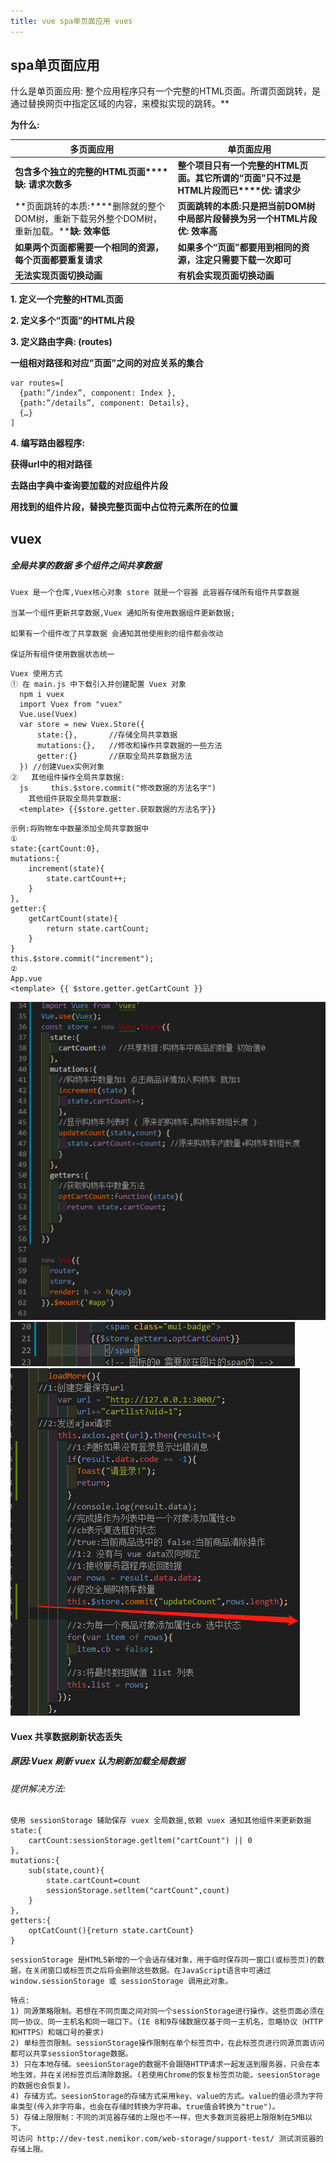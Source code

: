 ```yaml
---
title: vue spa单页面应用 vues
---
```


## spa单页面应用 



什么是单页面应用: 整个应用程序只有一个完整的HTML页面。所谓页面跳转，是通过替换网页中指定区域的内容，来模拟实现的跳转。**



 **为什么:**

| **多页面应用**                                               | **单页面应用**                                               |
| ------------------------------------------------------------ | ------------------------------------------------------------ |
| **包含多个独立的完整的HTML页面****缺: 请求次数多**           | **整个项目只有一个完整的HTML页面。其它所谓的“页面”只不过是HTML片段而已****优: 请求少** |
| **页面跳转的本质:****删除就的整个DOM树，重新下载另外整个DOM树，重新加载。****缺: 效率低** | **页面跳转的本质:****只是把当前DOM树中局部片段替换为另一个HTML片段****优: 效率高** |
| **如果两个页面都需要一个相同的资源，每个页面都要重复请求**   | **如果多个“页面”都要用到相同的资源，注定只需要下载一次即可** |
| **无法实现页面切换动画**                                     | **有机会实现页面切换动画**                                   |



**1. 定义一个完整的HTML页面**

**2. 定义多个“页面”的HTML片段**

**3. 定义路由字典: (routes)**

 **一组相对路径和对应”页面”之间的对应关系的集合**

```
var routes=[
  {path:”/index”, component: Index },
  {path:”/details”, component: Details},
  {…}
]
```

**4. 编写路由器程序:**

**获得url中的相对路径**

**去路由字典中查询要加载的对应组件片段**

**用找到的组件片段，替换完整页面中占位符元素所在的位置**





## vuex

##### 全局共享的数据 多个组件之间共享数据
```
Vuex 是一个仓库,Vuex核心对象 store 就是一个容器 此容器存储所有组件共享数据

当某一个组件更新共享数据,Vuex 通知所有使用数据组件更新数据;

如果有一个组件改了共享数据 会通知其他使用到的组件都会改动

保证所有组件使用数据状态统一
```
```
Vuex 使用方式
① 在 main.js 中下载引入并创建配置 Vuex 对象
  npm i vuex
  import Vuex from "vuex"
  Vue.use(Vuex) 
  var store = new Vuex.Store({
      state:{},       //存储全局共享数据
      mutations:{},   //修改和操作共享数据的一些方法
      getter:{}       //获取全局共享数据方法
  }) //创建Vuex实例对象
②   其他组件操作全局共享数据: 
  js     this.$store.commit("修改数据的方法名字")
    其他组件获取全局共享数据:
  <template> {{$store.getter.获取数据的方法名字}}
```

```
示例:将购物车中数量添加全局共享数据中
①
state:{cartCount:0},
mutations:{
    increment(state){
        state.cartCount++;
    }
},
getter:{
    getCartCount(state){
        return state.cartCount;
    }
}
this.$store.commit("increment");
②
App.vue 
<template> {{ $store.getter.getCartCount }}
```
![](https://raw.githubusercontent.com/kevin9281/-/master/%E5%BE%AE%E4%BF%A1%E5%9B%BE%E7%89%87_20190323161650.png)
![](https://raw.githubusercontent.com/kevin9281/-/master/%E5%BE%AE%E4%BF%A1%E5%9B%BE%E7%89%87_20190323162119.png)
![](https://raw.githubusercontent.com/kevin9281/-/master/%E5%BE%AE%E4%BF%A1%E5%9B%BE%E7%89%87_20190323162628.png)

#### Vuex 共享数据刷新状态丢失
##### 原因:Vuex 刷新 vuex 认为刷新加载全局数据
###### 提供解决方法:
```
使用 sessionStorage 辅助保存 vuex 全局数据,依赖 vuex 通知其他组件来更新数据
state:{
    cartCount:sessionStorage.getltem("cartCount") || 0
},
mutations:{
    sub(state,count){
        state.cartCount=count
        sessionStorage.setltem("cartCount",count)
    }
},
getters:{
    optCatCount(){return state.cartCount}
}
```
```
sessionStorage 是HTML5新增的一个会话存储对象，用于临时保存同一窗口(或标签页)的数据，在关闭窗口或标签页之后将会删除这些数据。在JavaScript语言中可通过 window.sessionStorage 或 sessionStorage 调用此对象。
```
```
特点:
1) 同源策略限制。若想在不同页面之间对同一个sessionStorage进行操作，这些页面必须在同一协议、同一主机名和同一端口下。(IE 8和9存储数据仅基于同一主机名，忽略协议（HTTP和HTTPS）和端口号的要求)
2) 单标签页限制。sessionStorage操作限制在单个标签页中，在此标签页进行同源页面访问都可以共享sessionStorage数据。
3) 只在本地存储。seesionStorage的数据不会跟随HTTP请求一起发送到服务器，只会在本地生效，并在关闭标签页后清除数据。(若使用Chrome的恢复标签页功能，seesionStorage的数据也会恢复)。
4) 存储方式。seesionStorage的存储方式采用key、value的方式。value的值必须为字符串类型(传入非字符串，也会在存储时转换为字符串。true值会转换为"true")。
5) 存储上限限制：不同的浏览器存储的上限也不一样，但大多数浏览器把上限限制在5MB以下。
可访问 http://dev-test.nemikor.com/web-storage/support-test/ 测试浏览器的存储上限。
```


